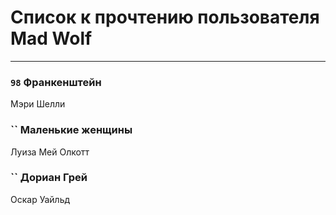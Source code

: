 # Список к прочтению пользователя Mad Wolf
---

### `98` Франкенштейн
Мэри Шелли

### `` Маленькие женщины
Луиза Мей Олкотт

### `` Дориан Грей
Оскар Уайльд

